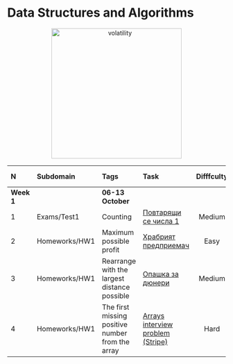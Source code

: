 # Data Structures and Algorithms


<p align="center">
  <img src="https://github.com/mariyaveleva16/Data-structures-and-algorithms/blob/main/Learn-Data-Structures-and-Algorithms-Easily.gif" height="300" alt="volatility">
</p>

<div align="center">
  
N|Subdomain|Tags|Task|Difffculty|Score|Max Score|Solution
:-|:-|:-|:-|:-:|:-:|:-:|-:
**Week 1**||**06-13 October**|||||
1|Exams/Test1|Counting| [Повтарящи се числа 1](https://www.hackerrank.com/contests/sda-2020-2021-test1/challenges/1-257) |Medium|10|10| [Povtatqshti_se_chisla.cpp](https://github.com/mariyaveleva16/Data-structures-and-algorithms/blob/main/Exams/Test1/Povtatqshti_se_chisla.cpp)
2|Homeworks/HW1|Maximum possible profit| [Храбрият предприемач](https://www.hackerrank.com/contests/sda-homework-1/challenges/challenge-2649/problem) |Easy|100|100| [Hrabriqt_predpriemach.cpp](https://github.com/mariyaveleva16/Data-structures-and-algorithms/blob/main/Homework/HW1/Hrabriqt_predpriemach.cpp)
3|Homeworks/HW1|Rearrange with the largest distance possible| [Опашка за дюнери](https://www.hackerrank.com/contests/sda-homework-1/challenges/za-vkushti-ili-v-torbichka) |Medium|100|100| [Opashka_za_diuneri.cpp](https://github.com/mariyaveleva16/Data-structures-and-algorithms/blob/main/Homework/HW1/Opashka_za_diuneri.cpp)
4|Homeworks/HW1|The first missing positive number from the array| [Arrays interview problem (Stripe)]() |Hard|100|100| [Arrays_interview_problem.cpp](https://github.com/mariyaveleva16/Data-structures-and-algorithms/blob/main/Homework/HW1/Arrays_interview_problem.cpp)
</div>
